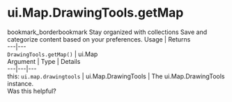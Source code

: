  
#  ui.Map.DrawingTools.getMap
bookmark_borderbookmark Stay organized with collections  Save and categorize content based on your preferences.
Usage | Returns  
---|---  
`DrawingTools.getMap()` | ui.Map  
Argument | Type | Details  
---|---|---  
this: `ui.map.drawingtools` | ui.Map.DrawingTools | The ui.Map.DrawingTools instance.  
Was this helpful?
